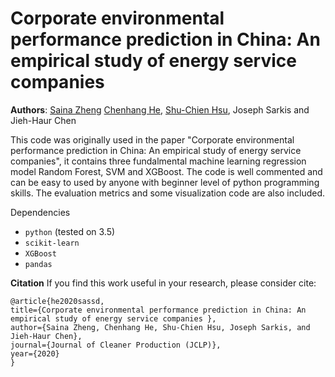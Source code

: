 # Corporate environmental performance prediction in China: An empirical study of energy service companies 


**Authors**: [Saina Zheng](sena.zheng@connect.polyu.hk) [Chenhang He](https://github.com/skyhehe123), [Shu-Chien Hsu](mark.hsu@polyu.edu.hk), Joseph Sarkis and Jieh-Haur Chen


This code was originally used in the paper "Corporate environmental performance prediction in China: An empirical study of energy service companies", it contains three fundalmental 
machine learning regression model Random Forest, SVM and XGBoost. The code is well commented and can be easy to used by anyone with beginner level of python programming skills.
The evaluation metrics and some visualization code are also included.

Dependencies
- `python` (tested on 3.5)
- `scikit-learn` 
- `XGBoost`
- `pandas`

**Citation**
If you find this work useful in your research, please consider cite:
```
@article{he2020sassd,
title={Corporate environmental performance prediction in China: An empirical study of energy service companies },
author={Saina Zheng, Chenhang He, Shu-Chien Hsu, Joseph Sarkis, and Jieh-Haur Chen},
journal={Journal of Cleaner Production (JCLP)},
year={2020}
}
```
